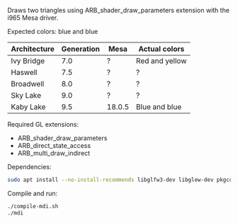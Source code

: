 Draws two triangles using ARB_shader_draw_parameters extension with the i965 Mesa driver.

Expected colors: blue and blue

| Architecture | Generation | Mesa      | Actual colors  |
|--------------|------------|-----------|----------------|
| Ivy Bridge   | 7.0        | ?         | Red and yellow |
| Haswell      | 7.5        | ?         | ?              |
| Broadwell    | 8.0        | ?         | ?              |
| Sky Lake     | 9.0        | ?         | ?              |
| Kaby Lake    | 9.5        | 18.0.5    | Blue and blue  |

Required GL extensions:

  - ARB_shader_draw_parameters
  - ARB_direct_state_access
  - ARB_multi_draw_indirect

Dependencies:

```sh
sudo apt install --no-install-recommends libglfw3-dev libglew-dev pkgconf g++-7
```

Compile and run:

```sh
./compile-mdi.sh
./mdi
```
